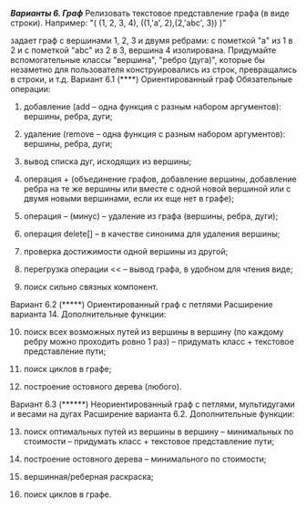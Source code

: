 ***Варианты 6. Граф***
Релизовать текстовое представление графа (в виде строки). Например: "( (1, 2, 3, 4), ((1,'a', 2),(2,'abc', 3)) )"

задает граф с вершинами 1, 2, 3 и двумя ребрами: с пометкой "a" из 1 в 2 и с пометкой "abc" из 2 в 3, вершина
4 изолирована. Придумайте вспомогательные классы "вершина", "ребро (дуга)", которые бы незаметно для
пользователя конструировались из строк, превращались в строки, и т.д.
Вариант 6.1 (****) Ориентированный граф
Обязательные операции:

1) добавление (add – одна функция с разным набором аргументов): вершины, ребра, дуги;

2) удаление (remove – одна функция с разным набором аргументов): вершины, ребра, дуги;

3) вывод списка дуг, исходящих из вершины;

4) операция + (объединение графов, добавление вершины, добавление ребра на те же вершины или вместе с
одной новой вершиной или с двумя новыми вершинами, если их еще нет в графе);

5) операция – (минус) – удаление из графа (вершины, ребра, дуги);

6) операция delete[] – в качестве синонима для удаления вершины;

7) проверка достижимости одной вершины из другой;

8) перегрузка операции << – вывод графа, в удобном для чтения виде;

9) поиск сильно связных компонент.


Вариант 6.2 (*****) Ориентированный граф с петлями
Расширение варианта 14.
Дополнительные функции:

10) поиск всех возможных путей из вершины в вершину (по каждому ребру можно проходить ровно 1 раз) –
придумать класс + текстовое представление пути;

11) поиск циклов в графе;

12) построение остовного дерева (любого).

Вариант 6.3 (******) Неориентированный граф с петлями, мультидугами и весами на дугах
Расширение варианта 6.2.
Дополнительные функции:

13) поиск оптимальных путей из вершины в вершину – минимальных по стоимости –
придумать класс + текстовое представление пути;

14) построение остовного дерева – минимального по стоимости;

15) вершинная/реберная раскраска;

16) поиск циклов в графе.









